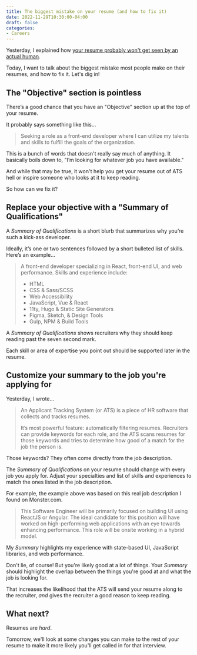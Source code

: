 ```yaml
---
title: The biggest mistake on your resume (and how to fix it)
date: 2022-11-29T10:30:00-04:00
draft: false
categories:
- Careers
---
```


Yesterday, I explained how [your resume probably won't get seen by an actual human](/your-resume-probably-wont-be-seen-by-a-human-and-how-to-fix-that/). 

Today, I want to talk about the biggest mistake most people make on their resumes, and how to fix it. Let's dig in!

## The "Objective" section is pointless

There’s a good chance that you have an "Objective" section up at the top of your resume. 

It probably says something like this...

> Seeking a role as a front-end developer where I can utilize my talents and skills to fulfill the goals of the organization.

This is a bunch of words that doesn't really say much of anything. It basically boils down to, "I’m looking for whatever job you have available."

And while that may be true, it won't help you get your resume out of ATS hell or inspire someone who looks at it to keep reading.

So how can we fix it?

## Replace your objective with a "Summary of Qualifications"

A _Summary of Qualifications_ is a short blurb that summarizes why you’re such a kick-ass developer.

Ideally, it’s one or two sentences followed by a short bulleted list of skills. Here’s an example...

> A front-end developer specializing in React, front-end UI, and web performance. Skills and experience include:
>
> - HTML
> - CSS & Sass/SCSS
> - Web Accessibility
> - JavaScript, Vue & React
> - 11ty, Hugo & Static Site Generators
> - Figma, Sketch, & Design Tools
> - Gulp, NPM & Build Tools

A _Summary of Qualifications_ shows recruiters why they should keep reading past the seven second mark. 

Each skill or area of expertise you point out should be supported later in the resume.

## Customize your summary to the job you're applying for

Yesterday, I wrote...

> An Applicant Tracking System (or ATS) is a piece of HR software that collects and tracks resumes.
>
> It’s most powerful feature: automatically filtering resumes. Recruiters can provide keywords for each role, and the ATS scans resumes for those keywords and tries to determine how good of a match for the job the person is.

Those keywords? They often come directly from the job description.

The _Summary of Qualifications_ on your resume should change with every job you apply for. Adjust your specialties and list of skills and experiences to match the ones listed in the job description.

For example, the example above was based on this real job description I found on Monster.com.

> This Software Engineer will be primarily focused on building UI using ReactJS or Angular. The ideal candidate for this position will have worked on high-performing web applications with an eye towards enhancing performance. This role will be onsite working in a hybrid model.

My _Summary_ highlights my experience with state-based UI, JavaScript libraries, and web performance.

Don't lie, of course! But you're likely good at a lot of things. Your _Summary_ should highlight the overlap between the things you're good at and what the job is looking for.

That increases the likelihood that the ATS will send your resume along to the recruiter, _and_ gives the recruiter a good reason to keep reading.

## What next?

Resumes are _hard_.

Tomorrow, we'll look at some changes you can make to the rest of your resume to make it more likely you'll get called in for that interview.
